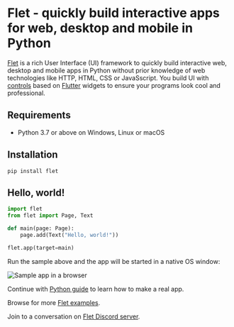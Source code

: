 # Flet - quickly build interactive apps for web, desktop and mobile in Python

[Flet](https://flet.dev) is a rich User Interface (UI) framework to quickly build interactive web, desktop and mobile apps in Python without prior knowledge of web technologies like HTTP, HTML, CSS or JavaSscript. You build UI with [controls](https://flet.dev/docs/controls) based on [Flutter](https://flutter.dev/) widgets to ensure your programs look cool and professional.

## Requirements

* Python 3.7 or above on Windows, Linux or macOS

## Installation

```
pip install flet
```

## Hello, world!

```python
import flet
from flet import Page, Text

def main(page: Page):
    page.add(Text("Hello, world!"))

flet.app(target=main)
```

Run the sample above and the app will be started in a native OS window:

![Sample app in a browser](https://flet.dev//img/docs/getting-started/flet-counter-macos.png "Sample app in a native window")

Continue with [Python guide](https://flet.dev/docs/getting-started/python) to learn how to make a real app.

Browse for more [Flet examples](https://github.com/flet-dev/examples/tree/main/python).

Join to a conversation on [Flet Discord server](https://discord.gg/dzWXP8SHG8).

